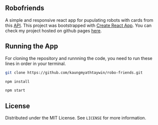## Robofriends

A simple and responsive react app for pupulating robots with cards from this [API](http://jsonplaceholder.typicode.com). This project was bootstrapped with [Create React App](https://github.com/facebook/create-react-app). You can check my project hosted on github pages [here](https://kaungmyathtaywin.github.io/robofriends/).

## Running the App

For cloning the repository and runnning the code, you need to run these lines in order in your terminal.

```sh
git clone https://github.com/kaungmyathtaywin/robo-friends.git
```

```sh
npm install
```

```sh
npm start
```

## License

Distributed under the MIT License. See `LICENSE` for more information.
